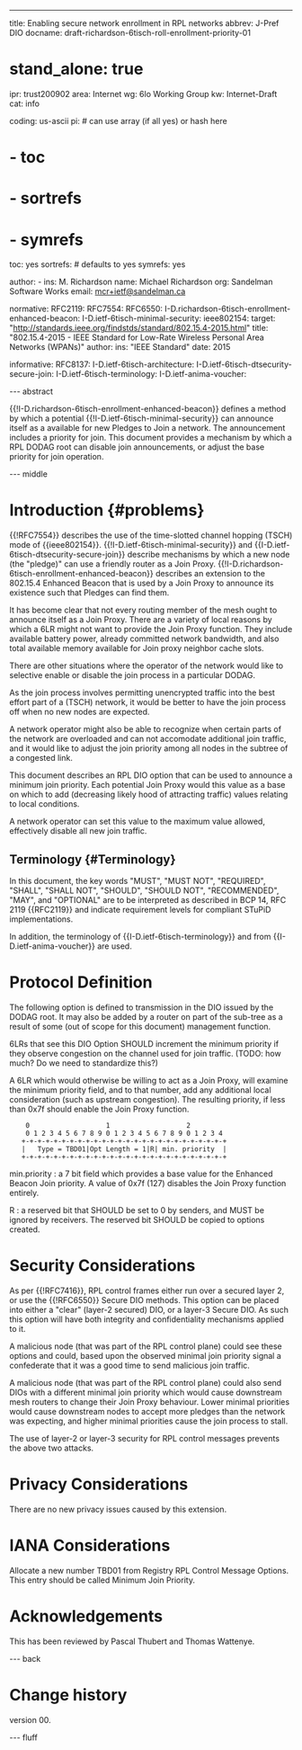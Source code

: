 ---
title: Enabling secure network enrollment in RPL networks
abbrev: J-Pref DIO
docname: draft-richardson-6tisch-roll-enrollment-priority-01

# stand_alone: true

ipr: trust200902
area: Internet
wg: 6lo Working Group
kw: Internet-Draft
cat: info

coding: us-ascii
pi:    # can use array (if all yes) or hash here
#  - toc
#  - sortrefs
#  - symrefs
  toc: yes
  sortrefs:   # defaults to yes
  symrefs: yes

author:
      -
        ins: M. Richardson
        name: Michael Richardson
        org: Sandelman Software Works
        email: mcr+ietf@sandelman.ca


normative:
  RFC2119:
  RFC7554:
  RFC6550:
  I-D.richardson-6tisch-enrollment-enhanced-beacon:
  I-D.ietf-6tisch-minimal-security:
  ieee802154:
    target: "http://standards.ieee.org/findstds/standard/802.15.4-2015.html"
    title: "802.15.4-2015 - IEEE Standard for Low-Rate Wireless Personal Area Networks (WPANs)"
    author:
      ins: "IEEE Standard"
    date: 2015

informative:
  RFC8137:
  I-D.ietf-6tisch-architecture:
  I-D.ietf-6tisch-dtsecurity-secure-join:
  I-D.ietf-6tisch-terminology:
  I-D.ietf-anima-voucher:

--- abstract

{{!I-D.richardson-6tisch-enrollment-enhanced-beacon}} defines a method by which a
potential {{!I-D.ietf-6tisch-minimal-security}} can announce itself as a
available for new Pledges to Join a network.  The announcement includes a
priority for join.   This document provides a mechanism by which a RPL DODAG
root can disable join announcements, or adjust the base priority for join
operation.

--- middle

# Introduction        {#problems}

{{!RFC7554}} describes the use of the time-slotted channel
hopping (TSCH) mode of {{ieee802154}}.
{{!I-D.ietf-6tisch-minimal-security}} and {{I-D.ietf-6tisch-dtsecurity-secure-join}} describe mechanisms by which a new node (the "pledge)" can use a
friendly router as a Join Proxy.
{{!I-D.richardson-6tisch-enrollment-enhanced-beacon}} describes an extension to
the 802.15.4 Enhanced Beacon that is used by a Join Proxy to announce its
existence such that Pledges can find them.

It has become clear that not every routing member of the mesh ought to
announce itself as a Join Proxy.  There are a variety of local reasons by
which a 6LR might not want to provide the Join Proxy function.  They include
available battery power,  already committed network bandwidth, and also
total available memory available for Join proxy neighbor cache slots.

There are other situations where the operator of the network would like
to selective enable or disable the join process in a particular DODAG.

As the join process involves permitting unencrypted traffic into the best
effort part of a (TSCH) network,  it would be better to have the join process
off when no new nodes are expected.

A network operator might also be able to recognize when certain parts of
the network are overloaded and can not accomodate additional join traffic,
and it would like to adjust the join priority among all nodes in the subtree
of a congested link.

This document describes an RPL DIO option that can be used to announce a
minimum join priority.  Each potential Join Proxy would this value as a base
on which to add (decreasing likely hood of attracting traffic) values
relating to local conditions.

A network operator can set this value to the maximum value allowed,
effectively disable all new join traffic.

## Terminology          {#Terminology}

In this document, the key words "MUST", "MUST NOT", "REQUIRED",
"SHALL", "SHALL NOT", "SHOULD", "SHOULD NOT", "RECOMMENDED", "MAY",
and "OPTIONAL" are to be interpreted as described in BCP 14, RFC 2119
{{RFC2119}} and indicate requirement levels for compliant STuPiD
implementations.

In addition, the terminology of {{I-D.ietf-6tisch-terminology}} and
from {{I-D.ietf-anima-voucher}} are used.

# Protocol Definition

The following option is defined to transmission in the DIO issued by
the DODAG root.  It may also be added by a router on part of the sub-tree
as a result of some (out of scope for this document) management function.

6LRs that see this DIO Option SHOULD increment the minimum priority
if they observe congestion on the channel used for join traffic.
(TODO: how much? Do we need to standardize this?)

A 6LR which would otherwise be willing to act as a Join Proxy, will
examine the minimum priority field, and to that number, add any additional
local consideration (such as upstream congestion).
The resulting priority, if less than 0x7f should enable the Join Proxy function.

        0                   1                   2
        0 1 2 3 4 5 6 7 8 9 0 1 2 3 4 5 6 7 8 9 0 1 2 3 4
       +-+-+-+-+-+-+-+-+-+-+-+-+-+-+-+-+-+-+-+-+-+-+-+-+-+
       |   Type = TBD01|Opt Length = 1|R| min. priority  |
       +-+-+-+-+-+-+-+-+-+-+-+-+-+-+-+-+-+-+-+-+-+-+-+-+-+

min.priority
: a 7 bit field which provides a base value for the Enhanced Beacon Join priority.  A value of 0x7f (127) disables the Join Proxy function entirely.

R
: a reserved bit that SHOULD be set to 0 by senders, and MUST be ignored by receivers.  The reserved bit SHOULD be copied to options created.

# Security Considerations

As per {{!RFC7416}}, RPL control frames either run over a secured layer 2,
or use the {{!RFC6550}} Secure DIO methods.  This option can be placed into
either a "clear" (layer-2 secured) DIO, or a layer-3 Secure DIO.  As such
this option will have both integrity and confidentiality mechanisms applied
to it.

A malicious node (that was part of the RPL control plane) could see these
options and could, based upon the observed minimal join priority signal a
confederate that it was a good time to send malicious join traffic.

A malicious node (that was part of the RPL control plane) could also send
DIOs with a different minimal join priority which would cause downstream
mesh routers to change their Join Proxy behaviour.  Lower minimal priorities
would cause downstream nodes to accept more pledges than the network was
expecting, and higher minimal priorities cause the join process to stall.

The use of layer-2 or layer-3 security for RPL control messages prevents
the above two attacks.

# Privacy Considerations

There are no new privacy issues caused by this extension.

# IANA Considerations

Allocate a new number TBD01 from Registry RPL Control Message Options.
This entry should be called Minimum Join Priority.

# Acknowledgements

This has been reviewed by Pascal Thubert and Thomas Wattenye.

--- back

# Change history

version 00.

--- fluff
